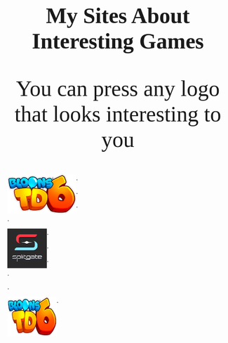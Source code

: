 <!DOCTYPE html>
<html>
<body>
</head>
<h1 style="font-family:Lucida Handwriting;font-size:50px;" align="center">My Sites About Interesting Games</h1>
<p style="font-family:Lucida Handwriting;font-size:50px;" align="center">You can press any logo that looks interesting to you</p>
<a href="https://github.com/Sites-Of-A-Gamer/BTD6/blob/main/README.md" target="_blank"> <img id="BTD6Logo" align="left" alt="Icon" height="90" src="https://github.com/Sites-Of-A-Gamer/BTD6/blob/main/BTD6Logo.jpg"></a>
<p>.
  
  
  









.



.









.




















































  
  
  .<a href="https://github.com/Sites-Of-A-Gamer/Splitgate/blob/main/README.md" target="_blank"> <img id="SplitgateLogo" align="left" alt="Icon" height="90" src="https://github.com/Sites-Of-A-Gamer/Splitgate/blob/main/SplitgateLogo.jpg"></a></p>
<p>.
  
  
  









.



.









.




















































  
  
  .<a href="https://github.com/Sites-Of-A-Gamer/BTD6/blob/main/README.md" target="_blank"> <img id="BTD6Logo" align="left" alt="Icon" width="112.5" height="90" src="https://github.com/Sites-Of-A-Gamer/BTD6/blob/main/BTD6Logo.jpg"></a></p>
